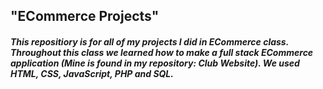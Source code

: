 ## "ECommerce Projects"

##### This repositiory is for all of my projects I did in ECommerce class. Throughout this class we learned how to make a full stack ECommerce application (Mine is found in my repository: Club Website). We used HTML, CSS, JavaScript, PHP and SQL.
